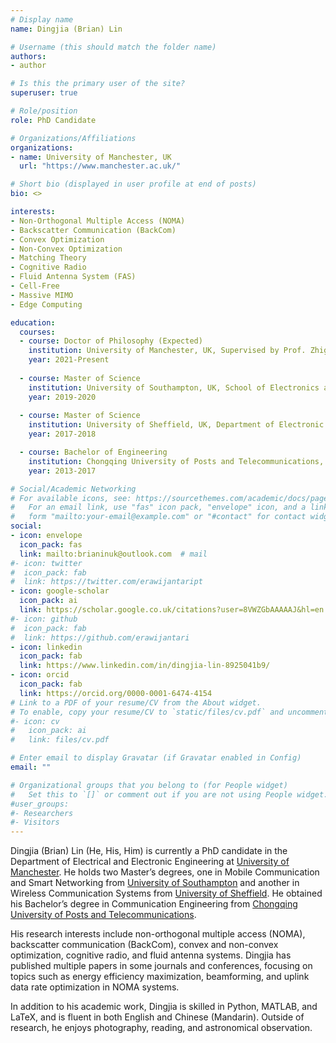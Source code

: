 ```yaml
---
# Display name
name: Dingjia (Brian) Lin

# Username (this should match the folder name)
authors:
- author

# Is this the primary user of the site?
superuser: true

# Role/position
role: PhD Candidate

# Organizations/Affiliations
organizations:
- name: University of Manchester, UK
  url: "https://www.manchester.ac.uk/"

# Short bio (displayed in user profile at end of posts)
bio: <>

interests:
- Non-Orthogonal Multiple Access (NOMA)
- Backscatter Communication (BackCom)
- Convex Optimization
- Non-Convex Optimization
- Matching Theory
- Cognitive Radio
- Fluid Antenna System (FAS)
- Cell-Free
- Massive MIMO
- Edge Computing

education:
  courses:
  - course: Doctor of Philosophy (Expected)
    institution: University of Manchester, UK, Supervised by Prof. Zhiguo Ding (FIEEE), Department of Electrical and Electronic Engineering
    year: 2021-Present
    
  - course: Master of Science
    institution: University of Southampton, UK, School of Electronics and Computer Science, MSc Mobile Communication and Smart Networking
    year: 2019-2020
    
  - course: Master of Science
    institution: University of Sheffield, UK, Department of Electronic and Electrical Engineering, MSc Wireless Communication System 
    year: 2017-2018

  - course: Bachelor of Engineering
    institution: Chongqing University of Posts and Telecommunications, China, College of Communication and Information Engineering, Communication Engineering
    year: 2013-2017

# Social/Academic Networking
# For available icons, see: https://sourcethemes.com/academic/docs/page-builder/#icons
#   For an email link, use "fas" icon pack, "envelope" icon, and a link in the
#   form "mailto:your-email@example.com" or "#contact" for contact widget.
social:
- icon: envelope
  icon_pack: fas
  link: mailto:brianinuk@outlook.com  # mail
#- icon: twitter
#  icon_pack: fab
#  link: https://twitter.com/erawijantaript
- icon: google-scholar
  icon_pack: ai
  link: https://scholar.google.co.uk/citations?user=8VWZGbAAAAAJ&hl=en
#- icon: github
#  icon_pack: fab
#  link: https://github.com/erawijantari
- icon: linkedin
  icon_pack: fab
  link: https://www.linkedin.com/in/dingjia-lin-8925041b9/
- icon: orcid
  icon_pack: fab
  link: https://orcid.org/0000-0001-6474-4154
# Link to a PDF of your resume/CV from the About widget.
# To enable, copy your resume/CV to `static/files/cv.pdf` and uncomment the lines below.
#- icon: cv
#   icon_pack: ai
#   link: files/cv.pdf

# Enter email to display Gravatar (if Gravatar enabled in Config)
email: ""

# Organizational groups that you belong to (for People widget)
#   Set this to `[]` or comment out if you are not using People widget.
#user_groups:
#- Researchers
#- Visitors
---
```



Dingjia (Brian) Lin (He, His, Him) is currently a PhD candidate in the Department of Electrical and Electronic Engineering at [University of Manchester](https://www.manchester.ac.uk/). He holds two Master’s degrees, one in Mobile Communication and Smart Networking from [University of Southampton](https://www.southampton.ac.uk/) and another in Wireless Communication Systems from [University of Sheffield](https://www.sheffield.ac.uk/). He obtained his Bachelor’s degree in Communication Engineering from [Chongqing University of Posts and Telecommunications](https://english.cqupt.edu.cn/).

His research interests include non-orthogonal multiple access (NOMA), backscatter communication (BackCom), convex and non-convex optimization, cognitive radio, and fluid antenna systems. Dingjia has published multiple papers in some journals and conferences, focusing on topics such as energy efficiency maximization, beamforming, and uplink data rate optimization in NOMA systems.

In addition to his academic work, Dingjia is skilled in Python, MATLAB, and LaTeX, and is fluent in both English and Chinese (Mandarin). Outside of research, he enjoys photography, reading, and astronomical observation.

